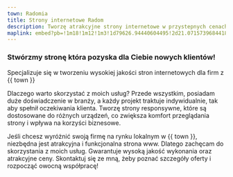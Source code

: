 ```yaml
---
town: Radomia 
title: Strony internetowe Radom
description: Tworzę atrakcyjne strony internetowe w przystepnych cenach dla firm z Radomia. Zadzwoń do mnie +48 788 660 190
maplink: embed?pb=!1m18!1m12!1m3!1d79626.94440604495!2d21.0715739684418!3d51.415143727605745!2m3!1f0!2f0!3f0!3m2!1i1024!2i768!4f13.1!3m3!1m2!1s0x4718592aa02cdbc7%3A0xe530d6c89ff4d21b!2sRadom!5e0!3m2!1spl!2spl!4v1682841966866!5m2!1spl!2spl
---
```



### Stwórzmy stronę która pozyska dla Ciebie nowych klientów!

Specjalizuje się w tworzeniu wysokiej jakości stron internetowych dla firm z {{ town }}

Dlaczego warto skorzystać z moich usług? Przede wszystkim, posiadam duże doświadczenie w branży, a każdy projekt traktuje indywidualnie, tak aby spełnił oczekiwania klienta. Tworzę strony responsywne, które są dostosowane do różnych urządzeń, co zwiększa komfort przeglądania strony i wpływa na korzyści biznesowe.

Jeśli chcesz wyróżnić swoją firmę na rynku lokalnym w {{ town }}, niezbędna jest atrakcyjna i funkcjonalna strona www. Dlatego zachęcam do skorzystania z moich usług. Gwarantuje wysoką jakość wykonania oraz atrakcyjne ceny. Skontaktuj się ze mną, żeby poznać szczegóły oferty i rozpocząć owocną współpracę!